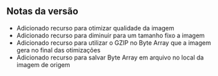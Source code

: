 ## Notas da versão

* Adicionado recurso para otimizar qualidade da imagem
* Adicionado recurso para diminuir para um tamanho fixo a imagem
* Adicionado recurso para utilizar o GZIP no Byte Array que a imagem gera no final das otimizações
* Adicionado recurso para salvar Byte Array em arquivo no local da imagem de origem